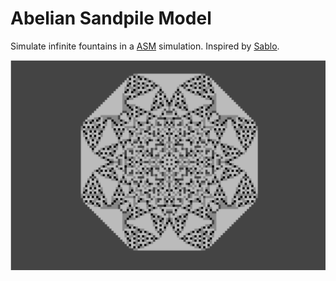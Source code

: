 # Abelian Sandpile Model
Simulate infinite fountains in a [ASM](http://en.wikipedia.org/wiki/Abelian_sandpile_model) simulation. Inspired by [Sablo](http://www.disportium.com/index.html#sablo).

![](screenshot.png)
